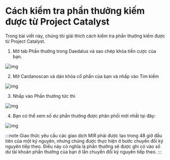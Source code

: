 Cách kiểm tra phần thưởng kiếm được từ Project Catalyst
============================================================

Trong bài viết này, chúng tôi giải thích cách kiểm tra phần thưởng kiếm được từ Project Catalyst.

1. Mở tab Phần thưởng trong Daedalus và sao chép khóa tiền cược của bạn.

![img](/img/Check-reward/2.27.50_pm.png)


2. Mở Cardanoscan  và dán khóa cổ phần của bạn và nhấp vào Tìm kiếm

![img](/img/Check-reward/2.34.03_pm.png)

3. Nhấp vào  Phần thưởng tức thì

![img](/img/Check-reward/2.36.47_pm.png)

4. Bạn có thể xem số dư phần thưởng được phân phối mới nhất tại đây:

![img](/img/Check-reward/2.38.54_pm.png)

:::note
Giao thức yêu cầu các giao dịch MIR phải được tạo trong 48 giờ đầu tiên của một kỷ nguyên, nhưng chúng được thực hiện ở bước chuyển đổi kỷ nguyên tiếp theo. Điều này có nghĩa là phần thưởng sẽ được ghi có vào số dư tài khoản phần thưởng của bạn ở lần chuyển đổi kỷ nguyên tiếp theo. 
:::